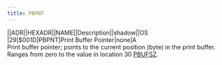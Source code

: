 ```yaml
---
title: PBPNT
---
```

||ADR||HEXADR||NAME||Description||shadow||OS  
|29|$001D|PBPNT|Print Buffer Pointer|none|A  
Print buffer pointer; points to the current position (byte) in the print buffer. Ranges from zero to the value in location 30 [PBUFSZ](../PBUFSZ/index.md).  
